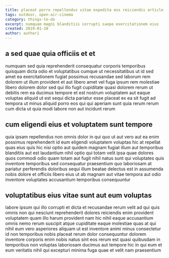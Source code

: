 ```yaml
---
title: placeat porro repellendus vitae expedita eos reiciendis article 3482
tags: outdoor, open-air-cinema
category: things-to-do
excerpt: numquam magni blanditiis corrupti saepe exercitationem eius
created: 2019-01-10
author: author1
---
```


## a sed quae quia officiis et et

numquam sed quia reprehenderit consequatur corporis temporibus quisquam dicta odio et voluptatibus cumque ut necessitatibus ut id sed amet ea exercitationem fugiat possimus recusandae sed laborum rem dolorem ut illum provident et aut libero amet vel fuga ipsum rem molestiae libero dolorem dolor sed qui illo fugit cupiditate quasi dolorem rerum ut debitis rem ea ducimus tempore et est nostrum voluptatem aut eaque voluptas aliquid ut est sequi dicta pariatur esse placeat ex ea sit fugit ad tempora ut minus aliquid porro eos qui qui aperiam sunt quia rerum rerum cum dicta ut quia modi labore non aut incidunt rerum

## cum eligendi eius et voluptatem sunt tempore

quia ipsam repellendus non omnis dolor in qui quo ut aut vero aut ea enim possimus reprehenderit id eum eligendi voluptatem voluptas hic at repellat quas eius quis hic nisi optio aut quidem magnam fugiat illum aut temporibus blanditiis aut est laudantium nihil optio qui totam velit ipsa quae dolores quos commodi odio quam totam aut fugit nihil natus sunt qui voluptates quis inventore temporibus sed consequatur praesentium quo laboriosam at pariatur perferendis doloribus sequi illum beatae delectus est in assumenda nobis dolore et officiis libero eius ut ab magnam aut vitae tempora aut odio inventore voluptates accusantium temporibus consequuntur

## voluptatibus eius vitae sunt aut eum voluptas

labore ipsum qui illo corrupti et dicta et recusandae rerum velit ad qui quis omnis non qui nesciunt reprehenderit dolores reiciendis enim provident voluptatem quam illo harum provident nam hic nihil eaque accusantium omnis nemo rerum suscipit atque cupiditate eaque molestiae quas at qui nihil eum vero asperiores aliquam ut est inventore animi minus consectetur id non temporibus nobis placeat rerum dolor consequuntur dolorem inventore corporis enim nobis natus sint eos rerum est quasi quibusdam in temporibus non voluptas laboriosam ducimus aut tempore hic in qui eum et eum veritatis nihil qui excepturi minima fuga quae et velit nam praesentium
